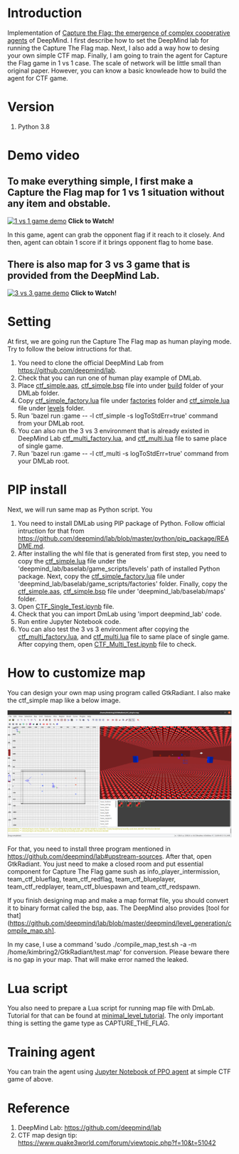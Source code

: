 # Introduction
Implementation of [Capture the Flag: the emergence of complex cooperative agents](https://deepmind.com/blog/article/capture-the-flag-science) of  DeepMind. I first describe how to set the DeepMind lab for running the Capture The Flag map. Next, I also add a way how to desing your own simple CTF map. Finally, I am going to train the agent for Capture the Flag game in 1 vs 1 case. The scale of network will be little small than original paper. However, you can know a basic knowleade how to build the agent for CTF game.

# Version
1. Python 3.8

# Demo video 
## To make everything simple, I first make a Capture the Flag map for 1 vs 1 situation without any item and obstable.

[![1 vs 1 game demo](https://img.youtube.com/vi/88dNnX357eY/hqdefault.jpg)](https://youtu.be/88dNnX357eY
 "Capture The Flag Implementation - Click to Watch!")
<strong>Click to Watch!</strong>

In this game, agent can grab the opponent flag if it reach to it closely. And then, agent can obtain 1 score if it brings opponent flag to home base.

## There is also map for 3 vs 3 game that is provided from the DeepMind Lab.

[![3 vs 3 game demo](https://img.youtube.com/vi/5UYPigIJl6s/hqdefault.jpg)](https://www.youtube.com/watch?v=5UYPigIJl6s
 "Capture The Flag Implementation - Click to Watch!")
<strong>Click to Watch!</strong>

# Setting
At first, we are going run the Capture The Flag map as human playing mode. Try to follow the below intructions for that.

1. You need to clone the official DeepMind Lab from https://github.com/deepmind/lab.
2. Check that you can run one of human play example of DMLab.
3. Place [ctf_simple.aas](https://github.com/kimbring2/dmlab_ctf/blob/main/ctf_simple.aas), [ctf_simple.bsp](https://github.com/kimbring2/dmlab_ctf/blob/main/ctf_simple.bsp) file into under [build](https://github.com/deepmind/lab/tree/master/assets/maps/built) folder of your DMLab folder.
4. Copy [ctf_simple_factory.lua](https://github.com/kimbring2/dmlab_ctf/blob/main/ctf_simple_factory.lua) file under [factories](https://github.com/deepmind/lab/tree/master/game_scripts/factories) folder and [ctf_simple.lua](https://github.com/kimbring2/dmlab_ctf/blob/main/ctf_simple.lua) file under [levels](https://github.com/deepmind/lab/tree/master/game_scripts/levels) folder.
5. Run 'bazel run :game -- -l ctf_simple -s logToStdErr=true' command from your DMLab root. 
6. You can also run the 3 vs 3 environment that is already existed in DeepMind Lab [ctf_multi_factory.lua](https://github.com/kimbring2/dmlab_ctf/blob/main/ctf_multi_factory.lua), and [ctf_multi.lua](https://github.com/kimbring2/dmlab_ctf/blob/main/ctf_multi.lua) file to same place of single game.
7. Run 'bazel run :game -- -l ctf_multi -s logToStdErr=true' command from your DMLab root. 

# PIP install
Next, we will run same map as Python script. You

1. You need to install DMLab using PIP package of Python. Follow official intruction for that from https://github.com/deepmind/lab/blob/master/python/pip_package/README.md.
2. After installing the whl file that is generated from first step, you need to copy the [ctf_simple.lua](https://github.com/kimbring2/dmlab_ctf/blob/main/ctf_simple.lua) file under the 'deepmind_lab/baselab/game_scripts/levels' path of installed Python package. Next, copy the [ctf_simple_factory.lua](https://github.com/kimbring2/dmlab_ctf/blob/main/ctf_simple_factory.lua) file under 'deepmind_lab/baselab/game_scripts/factories' folder. Finally, copy the [ctf_simple.aas](https://github.com/kimbring2/dmlab_ctf/blob/main/ctf_simple.aas), [ctf_simple.bsp](https://github.com/kimbring2/dmlab_ctf/blob/main/ctf_simple.bsp) file under 
'deepmind_lab/baselab/maps' folder.
3. Open [CTF_Single_Test.ipynb](https://github.com/kimbring2/dmlab_ctf/blob/main/CTF_Single_Test.ipynb) file.
4. Check that you can import DmLab using 'import deepmind_lab' code.
5. Run entire Jupyter Notebook code.
6. You can also test the 3 vs 3 environment after copying the [ctf_multi_factory.lua](https://github.com/kimbring2/dmlab_ctf/blob/main/ctf_multi_factory.lua), and [ctf_multi.lua](https://github.com/kimbring2/dmlab_ctf/blob/main/ctf_multi.lua) file to same place of single game. After copying them, open [CTF_Multi_Test.ipynb](https://github.com/kimbring2/dmlab_ctf/blob/main/CTF_Multi_Test.ipynb) file to check.

# How to customize map
You can design your own map using program called GtkRadiant. I also make the ctf_simple map like a below image.

<img src="image/gtk_radiant_sample.png" width="1000">

For that, you need to install three program mentioned in https://github.com/deepmind/lab#upstream-sources. After that, open GtkRadiant. You just need to make a closed room and put essential component for Capture The Flag game sush as info_player_intermission, team_ctf_blueflag, team_ctf_redflag, team_ctf_blueplayer, team_ctf_redplayer, team_ctf_bluespawn and team_ctf_redspawn.

If you finish designing map and make a map format file, you should convert it to binary format called the bsp, aas. The DeepMind also provides [tool for that](https://github.com/deepmind/lab/blob/master/deepmind/level_generation/compile_map.sh].

In my case, I use a command 'sudo ./compile_map_test.sh -a -m /home/kimbring2/GtkRadiant/test.map' for conversion. Please beware there is no gap in your map. That will make error named the leaked.

# Lua script
You also need to prepare a Lua script for running map file with DmLab. Tutorial for that can be found at [minimal_level_tutorial](https://github.com/deepmind/lab/blob/master/docs/developers/minimal_level_tutorial.md). The only important thing is setting the game type as CAPTURE_THE_FLAG. 

# Training agent
You can train the agent using [Jupyter Notebook of PPO agent](https://github.com/kimbring2/dmlab_ctf/blob/main/DMLab_PPO_TF2.ipynb) at simple CTF game of above. 

# Reference
1. DeepMind Lab: https://github.com/deepmind/lab
2. CTF map design tip: https://www.quake3world.com/forum/viewtopic.php?f=10&t=51042
